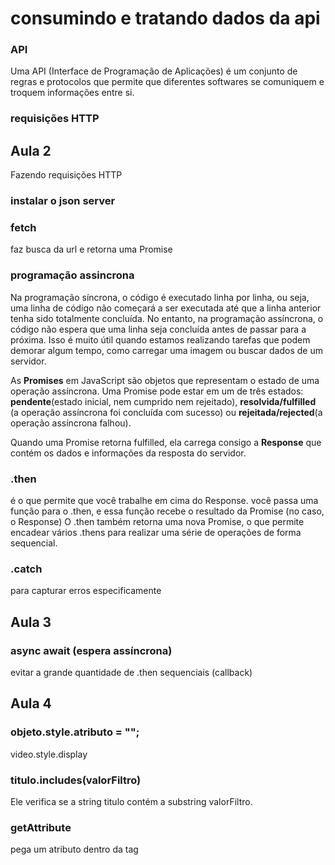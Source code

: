 # consumindo e tratando dados da api

### API
Uma API (Interface de Programação de Aplicações) é um conjunto de regras e protocolos que permite que diferentes softwares se comuniquem e troquem informações entre si.

### requisições HTTP

## Aula 2
Fazendo requisições HTTP
### instalar o json server

### fetch

faz busca da url e retorna uma Promise

### programação assincrona

Na programação síncrona, o código é executado linha por linha, ou seja, uma linha de código não começará a ser executada até que a linha anterior tenha sido totalmente concluída. No entanto, na programação assíncrona, o código não espera que uma linha seja concluída antes de passar para a próxima. Isso é muito útil quando estamos realizando tarefas que podem demorar algum tempo, como carregar uma imagem ou buscar dados de um servidor.

As **Promises** em JavaScript são objetos que representam o estado de uma operação assíncrona. Uma Promise pode estar em um de três estados: **pendente**(estado inicial, nem cumprido nem rejeitado), **resolvida/fulfilled** (a operação assíncrona foi concluída com sucesso) ou **rejeitada/rejected**(a operação assíncrona falhou).

Quando uma Promise retorna fulfilled, ela carrega consigo a **Response** que contém os dados e informações da resposta do servidor.

### .then

é o que permite que você trabalhe em cima do Response.
você passa uma função para o .then, e essa função recebe o resultado da Promise (no caso, o Response)
O .then também retorna uma nova Promise, o que permite encadear vários .thens para realizar uma série de operações de forma sequencial.

### .catch

para capturar erros especificamente

## Aula 3

### async await (espera assíncrona)

evitar a grande quantidade de .then sequenciais (callback)

## Aula 4

### objeto.style.atributo = "";

video.style.display

### titulo.**includes**(valorFiltro)

Ele verifica se a string titulo contém a substring valorFiltro.

### getAttribute

pega um atributo dentro da tag